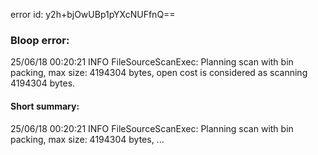 error id: y2h+bjOwUBp1pYXcNUFfnQ==
### Bloop error:

25/06/18 00:20:21 INFO FileSourceScanExec: Planning scan with bin packing, max size: 4194304 bytes, open cost is considered as scanning 4194304 bytes.
#### Short summary: 

25/06/18 00:20:21 INFO FileSourceScanExec: Planning scan with bin packing, max size: 4194304 bytes, ...